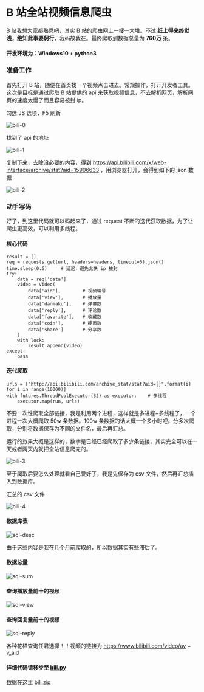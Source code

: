 # B 站全站视频信息爬虫

B 站我想大家都熟悉吧，其实 B 站的爬虫网上一搜一大堆。不过 **纸上得来终觉浅，绝知此事要躬行**，我码故我在。最终爬取到数据总量为 **760万** 条。

#### 开发环境为：Windows10 + python3

### 准备工作

首先打开 B 站，随便在首页找一个视频点击进去。常规操作，打开开发者工具。这次是目标是通过爬取 B 站提供的 api 来获取视频信息，不去解析网页，解析网页的速度太慢了而且容易被封 ip。

勾选 JS 选项，F5 刷新

![bili-0](https://github.com/chenjiandongx/bili-spider/blob/master/images/bili-0.png)

找到了 api 的地址

![bili-1](https://github.com/chenjiandongx/bili-spider/blob/master/images/bili-1.png)

复制下来，去除没必要的内容，得到 https://api.bilibili.com/x/web-interface/archive/stat?aid=15906633 ，用浏览器打开，会得到如下的 json 数据

![bili-2](https://github.com/chenjiandongx/bili-spider/blob/master/images/bili-2.png)

### 动手写码

好了，到这里代码就可以码起来了，通过 request 不断的迭代获取数据，为了让爬虫更高效，可以利用多线程。

#### 核心代码
```
result = []
req = requests.get(url, headers=headers, timeout=6).json()
time.sleep(0.6)     # 延迟，避免太快 ip 被封
try:
    data = req['data']
    video = Video(
        data['aid'],        # 视频编号
        data['view'],       # 播放量
        data['danmaku'],    # 弹幕数
        data['reply'],      # 评论数
        data['favorite'],   # 收藏数
        data['coin'],       # 硬币数
        data['share']       # 分享数
    )
    with lock:
        result.append(video)
except:
    pass
```

#### 迭代爬取
```
urls = ["http://api.bilibili.com/archive_stat/stat?aid={}".format(i) for i in range(10000)]
with futures.ThreadPoolExecutor(32) as executor:    # 多线程
    executor.map(run, urls)
```

不要一次性爬取全部链接，我是利用两个进程，这样就是多进程+多线程了，一个进程一次大概爬取 50w 条数据。100w 条数据的话大概一个多小时吧。分多次爬取，分别将数据保存为不同的文件名，最后再汇总。

运行的效果大概是这样的，数字是已经已经爬取了多少条链接，其实完全可以在一天或者两天内就把全站信息爬完的。

![bili-3](https://github.com/chenjiandongx/bili-spider/blob/master/images/bili-3.gif)

至于爬取后要怎么处理就看自己爱好了，我是先保存为 csv 文件，然后再汇总插入到数据库。

汇总的 csv 文件

![bili-4](https://github.com/chenjiandongx/bili-spider/blob/master/images/bili-4.png)

#### 数据库表

![sql-desc](https://github.com/chenjiandongx/bili-spider/blob/master/images/sql-desc.png)

由于这些内容是我在几个月前爬取的，所以数据其实有些滞后了。

#### 数据总量

![sql-sum](https://github.com/chenjiandongx/bili-spider/blob/master/images/sql-sum.png)

#### 查询播放量前十的视频

![sql-view](https://github.com/chenjiandongx/bili-spider/blob/master/images/sql-view.png)

#### 查询回复量前十的视频

![sql-reply](https://github.com/chenjiandongx/bili-spider/blob/master/images/sql-reply.png)

各种花样查询任君选择！！视频的链接为 https://www.bilibili.com/video/av + v_aid

#### 详细代码请移步至 [bili.py](https://github.com/chenjiandongx/bili-spider/blob/master/bili.py)

数据在这里 [bili.zip](https://github.com/chenjiandongx/bili-spider/blob/master/data/bili.zip)
